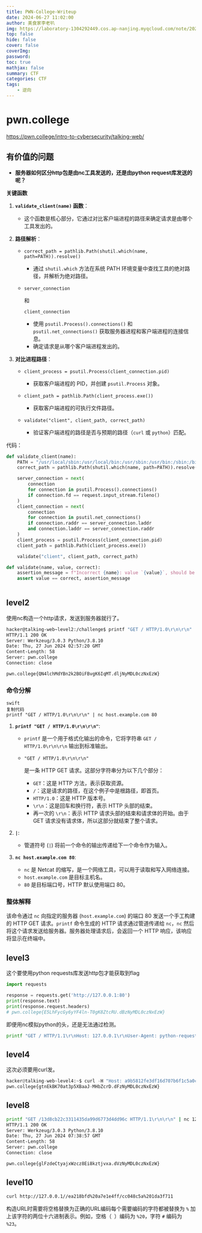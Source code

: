 ```yaml
---
title: PWN-College-Writeup
date: 2024-06-27 11:02:00
author: 美食家李老叭
img: https://laboratory-1304292449.cos.ap-nanjing.myqcloud.com/note/20240606170337.png
top: false
hide: false
cover: false
coverImg: 
password: 
toc: true
mathjax: false
summary: CTF 
categories: CTF
tags:
    - 逆向
---
```

# pwn.college

https://pwn.college/intro-to-cybersecurity/talking-web/

## 有价值的问题

- **服务器如何区分http包是由nc工具发送的，还是由python request库发送的呢？**

**关键函数**

1. **`validate_client(name)` 函数**：

   - 这个函数是核心部分，它通过对比客户端进程的路径来确定请求是由哪个工具发出的。

2. **路径解析**：

   - ```
     correct_path = pathlib.Path(shutil.which(name, path=PATH)).resolve()
     ```

     - 通过 `shutil.which` 方法在系统 PATH 环境变量中查找工具的绝对路径，并解析为绝对路径。

   - ```
     server_connection
     ```

      和 

     ```
     client_connection
     ```

     - 使用 `psutil.Process().connections()` 和 `psutil.net_connections()` 获取服务器进程和客户端进程的连接信息。
     - 确定请求是从哪个客户端进程发出的。

3. **对比进程路径**：

   - ```
     client_process = psutil.Process(client_connection.pid)
     ```

     - 获取客户端进程的 PID，并创建 `psutil.Process` 对象。

   - ```
     client_path = pathlib.Path(client_process.exe())
     ```

     - 获取客户端进程的可执行文件路径。

   - ```
     validate("client", client_path, correct_path)
     ```

     - 验证客户端进程的路径是否与预期的路径（`curl` 或 `python`）匹配。

代码：

```python
def validate_client(name):
    PATH = "/usr/local/sbin:/usr/local/bin:/usr/sbin:/usr/bin:/sbin:/bin"
    correct_path = pathlib.Path(shutil.which(name, path=PATH)).resolve()

    server_connection = next(
        connection
        for connection in psutil.Process().connections()
        if connection.fd == request.input_stream.fileno()
    )
    client_connection = next(
        connection
        for connection in psutil.net_connections()
        if connection.raddr == server_connection.laddr
        and connection.laddr == server_connection.raddr
    )
    client_process = psutil.Process(client_connection.pid)
    client_path = pathlib.Path(client_process.exe())

    validate("client", client_path, correct_path)

def validate(name, value, correct):
    assertion_message = f"Incorrect {name}: value `{value}`, should be `{correct}`\n"
    assert value == correct, assertion_message
    
```





## level2

使用nc构造一个http请求，发送到服务器就行了。

```bash
hacker@talking-web~level2:/challenge$ printf "GET / HTTP/1.0\r\n\r\n" | nc 127.0.0.1 80
HTTP/1.1 200 OK
Server: Werkzeug/3.0.3 Python/3.8.10
Date: Thu, 27 Jun 2024 02:57:20 GMT
Content-Length: 58
Server: pwn.college
Connection: close

pwn.college{QN4lchMdYBn2k2BOiFBvgK6IqMT.dljNyMDL0czNxEzW}
```

### 命令分解

```
swift
复制代码
printf "GET / HTTP/1.0\r\n\r\n" | nc host.example.com 80
```

1. **`printf "GET / HTTP/1.0\r\n\r\n"`**:

   - `printf` 是一个用于格式化输出的命令，它将字符串 `GET / HTTP/1.0\r\n\r\n` 输出到标准输出。

   - ```
     "GET / HTTP/1.0\r\n\r\n"
     ```

      是一条 HTTP GET 请求。这部分字符串分为以下几个部分：

     - `GET`：这是 HTTP 方法，表示获取资源。
     - `/`：这是请求的路径，在这个例子中是根路径，即首页。
     - `HTTP/1.0`：这是 HTTP 版本号。
     - `\r\n`：这是回车和换行符，表示 HTTP 头部的结束。
     - 再一次的 `\r\n`：表示 HTTP 请求头部的结束和请求体的开始。由于 GET 请求没有请求体，所以这部分就结束了整个请求。

2. **`|`**:

   - 管道符号 (`|`) 将前一个命令的输出传递给下一个命令作为输入。

3. **`nc host.example.com 80`**:

   - `nc` 是 Netcat 的缩写，是一个网络工具，可以用于读取和写入网络连接。
   - `host.example.com` 是目标主机名。
   - `80` 是目标端口号，HTTP 默认使用端口 80。

### 整体解释

该命令通过 `nc` 向指定的服务器 (`host.example.com`) 的端口 80 发送一个手工构建的 HTTP GET 请求。`printf` 命令生成的 HTTP 请求通过管道传递给 `nc`，`nc` 然后将这个请求发送给服务器。服务器处理请求后，会返回一个 HTTP 响应，该响应将显示在终端中。

## level3

这个要使用python requests库发送http包才能获取到flag

```python
import requests

response = requests.get('http://127.0.0.1:80')
print(response.text)
print(response.request.headers)
# pwn.college{E5LhFycGy6yYF4ln-T0gK8ZtcRU.dBzNyMDL0czNxEzW}
```

即便用nc模拟python的头，还是无法通过检测。

```bash
printf "GET / HTTP/1.1\r\nHost: 127.0.0.1\r\nUser-Agent: python-requests/2.25.1\r\nAccept-Encoding: gzip, deflate\r\nAccept: */*\r\nConnection: keep-alive\r\n\r\n" | nc 127.0.0.1 80
```

## level4

这次必须要用curl发。

```python
hacker@talking-web~level4:~$ curl -H "Host: a9b5812fe3df16d707b6f1c5a0c165be" http://127.0.0.1:80
pwn.college{gtnEkBK70at3p5XBaaJ-MHbZcrD.dFzNyMDL0czNxEzW}
```

## level8 

```bash
printf "GET /13d8cb22c3311435da99d6773d4dd96c HTTP/1.1\r\n\r\n" | nc 127.0.0.1 80
HTTP/1.1 200 OK
Server: Werkzeug/3.0.3 Python/3.8.10
Date: Thu, 27 Jun 2024 07:38:57 GMT
Content-Length: 58
Server: pwn.college
Connection: close

pwn.college{glFzdeCtyajxWzcz8Ei8kztjvxa.dVzNyMDL0czNxEzW}
```

## level10

```bash
curl http://127.0.0.1//ea218bfd%20a7e1e4ff/cc048c5a%201da3f711
```

构造URL时需要将空格替换为正确的URL编码每个需要编码的字符都被替换为 `%` 加上该字符的两位十六进制表示。例如，空格（` `）编码为 `%20`，字符 `#` 编码为 `%23`。



